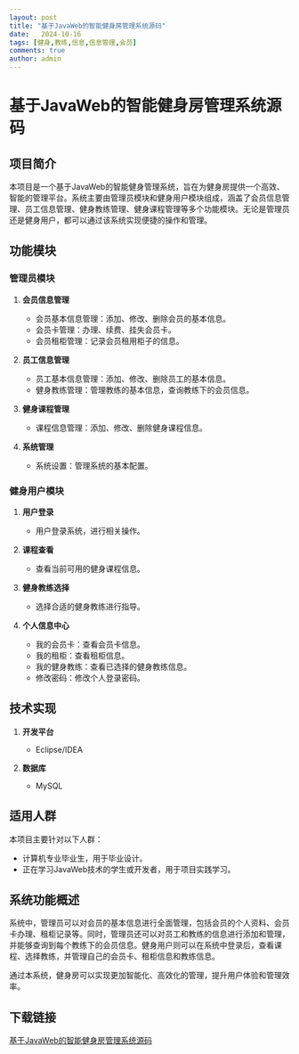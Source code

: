 ```yaml
---
layout: post
title: "基于JavaWeb的智能健身房管理系统源码"
date:   2024-10-16
tags: [健身,教练,信息,信息管理,会员]
comments: true
author: admin
---
```

# 基于JavaWeb的智能健身房管理系统源码

## 项目简介

本项目是一个基于JavaWeb的智能健身管理系统，旨在为健身房提供一个高效、智能的管理平台。系统主要由管理员模块和健身用户模块组成，涵盖了会员信息管理、员工信息管理、健身教练管理、健身课程管理等多个功能模块。无论是管理员还是健身用户，都可以通过该系统实现便捷的操作和管理。

## 功能模块

### 管理员模块

1. **会员信息管理**
   - 会员基本信息管理：添加、修改、删除会员的基本信息。
   - 会员卡管理：办理、续费、挂失会员卡。
   - 会员租柜管理：记录会员租用柜子的信息。

2. **员工信息管理**
   - 员工基本信息管理：添加、修改、删除员工的基本信息。
   - 健身教练管理：管理教练的基本信息，查询教练下的会员信息。

3. **健身课程管理**
   - 课程信息管理：添加、修改、删除健身课程信息。

4. **系统管理**
   - 系统设置：管理系统的基本配置。

### 健身用户模块

1. **用户登录**
   - 用户登录系统，进行相关操作。

2. **课程查看**
   - 查看当前可用的健身课程信息。

3. **健身教练选择**
   - 选择合适的健身教练进行指导。

4. **个人信息中心**
   - 我的会员卡：查看会员卡信息。
   - 我的租柜：查看租柜信息。
   - 我的健身教练：查看已选择的健身教练信息。
   - 修改密码：修改个人登录密码。

## 技术实现

1. **开发平台**
   - Eclipse/IDEA

2. **数据库**
   - MySQL

## 适用人群

本项目主要针对以下人群：
- 计算机专业毕业生，用于毕业设计。
- 正在学习JavaWeb技术的学生或开发者，用于项目实践学习。

## 系统功能概述

系统中，管理员可以对会员的基本信息进行全面管理，包括会员的个人资料、会员卡办理、租柜记录等。同时，管理员还可以对员工和教练的信息进行添加和管理，并能够查询到每个教练下的会员信息。健身用户则可以在系统中登录后，查看课程、选择教练，并管理自己的会员卡、租柜信息和教练信息。

通过本系统，健身房可以实现更加智能化、高效化的管理，提升用户体验和管理效率。

## 下载链接

[基于JavaWeb的智能健身房管理系统源码](https://pan.quark.cn/s/113bc5864a28)